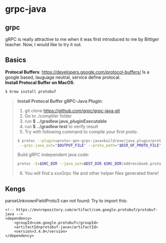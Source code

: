 # grpc-java

## grpc
gRPC is really attractive to me when it was first introduced to me by Bittiger teacher. Now, I would like to try it out. 

## Basics
**Protocal Buffers**: https://developers.google.com/protocol-buffers/ Is a google based, lauguage neutral, service define protocal.  
**Install Protocal Buffer on MacOS**: 
```bash
$ brew install protobuf  
```
> **Install Protocal Buffer gRPC-Java Plugin**:   
> 1. git clone https://github.com/grpc/grpc-java.git
> 2. Go to ./compliler folder  
> 3. run **$ ../gradlew java_pluginExecutable**
> 4. run **$ ../gradlew test** to verify result
> 5. Try with following command to compile your first proto:
> ```bash
> $ protoc --plugin=protoc-gen-grpc-java=build/exe/java_plugin/protoc-gen-grpc-java \
>  --grpc-java_out="$OUTPUT_FILE" --proto_path="$DIR_OF_PROTO_FILE" "$PROTO_FILE"
> ```
> Build gRPC independent java code:
> ```bash
> protoc -I=$SRC_DIR --java_out=$DST_DIR $SRC_DIR/addressbook.proto
> ```
> 6. You will find a xxxGrpc file and other helper files generated there!


## Kengs
parseUnknownFieldProto3 can not found: Try to import this:
```
<!-- https://mvnrepository.com/artifact/com.google.protobuf/protobuf-java -->
<dependency>
    <groupId>com.google.protobuf</groupId>
    <artifactId>protobuf-java</artifactId>
    <version>3.4.0</version>
</dependency>
```
